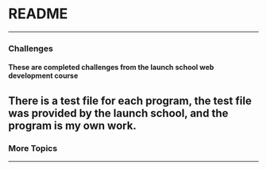 # README #
---
### Challenges
#### These are completed challenges from the launch school web development course
There is a test file for each program, the test file was provided by the launch school, and the program is my own work.
--- 
### More Topics
--- 
